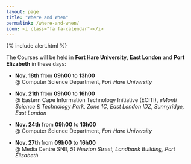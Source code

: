 ```yaml
---
layout: page
title: "Where and When"
permalink: /where-and-when/
icon: <i class="fa fa-calendar"></i>
---
```


{% include alert.html %}

The Courses will be held in **Fort Hare University**, **East London** and **Port Elizabeth** in these days:

* **Nov. 18th** from **09h00** to **13h00** <br>
@ Computer Science Department, *Fort Hare University*


* **Nov. 21th** from **09h00** to **16h00** <br>
@ Eastern Cape Information Technology Initiative (ECITI), *eMonti Science & Technology Park, Zone 1C, East London IDZ, Sunnyridge, East London*


* **Nov. 24th** from **09h00** to **13h00** <br>
@ Computer Science Department, *Fort Hare University*


* **Nov. 27th** from **09h00** to **16h00** <br>
@ Media Centre SNII, *51 Newton Street, Landbank Building, Port Elizabeth* 